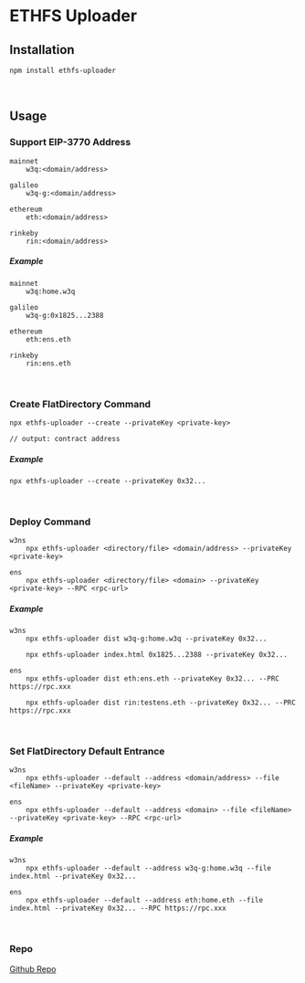 # ETHFS Uploader

## Installation
```
npm install ethfs-uploader
```
<br/>

## Usage
### Support EIP-3770 Address
```
mainnet 
    w3q:<domain/address>

galileo
    w3q-g:<domain/address>

ethereum
    eth:<domain/address>

rinkeby
    rin:<domain/address>
```
##### Example
```
mainnet
    w3q:home.w3q

galileo
    w3q-g:0x1825...2388

ethereum
    eth:ens.eth

rinkeby
    rin:ens.eth
```
<br/>



### Create FlatDirectory Command
```
npx ethfs-uploader --create --privateKey <private-key>

// output: contract address 
```
##### Example
```
npx ethfs-uploader --create --privateKey 0x32...
```
<br/>



### Deploy Command
```
w3ns
    npx ethfs-uploader <directory/file> <domain/address> --privateKey <private-key>

ens
    npx ethfs-uploader <directory/file> <domain> --privateKey <private-key> --RPC <rpc-url>
```
##### Example
```
w3ns
    npx ethfs-uploader dist w3q-g:home.w3q --privateKey 0x32...

    npx ethfs-uploader index.html 0x1825...2388 --privateKey 0x32...

ens
    npx ethfs-uploader dist eth:ens.eth --privateKey 0x32... --PRC https://rpc.xxx

    npx ethfs-uploader dist rin:testens.eth --privateKey 0x32... --PRC https://rpc.xxx
```
<br/>


### Set FlatDirectory Default Entrance
```
w3ns
    npx ethfs-uploader --default --address <domain/address> --file <fileName> --privateKey <private-key>

ens
    npx ethfs-uploader --default --address <domain> --file <fileName> --privateKey <private-key> --RPC <rpc-url>
```
##### Example
```
w3ns
    npx ethfs-uploader --default --address w3q-g:home.w3q --file index.html --privateKey 0x32...

ens
    npx ethfs-uploader --default --address eth:home.eth --file index.html --privateKey 0x32... --RPC https://rpc.xxx
```
<br/>

### Repo
[Github Repo](https://github.com/QuarkChain/ethfs-uploader)
